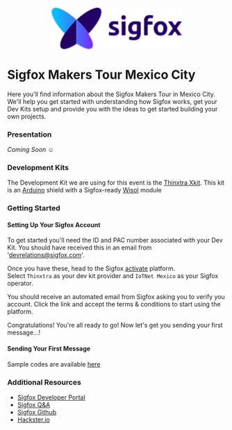 <p align="center"><img src ="./sigfox.png" width="300"></p>

# Sigfox Makers Tour Mexico City

Here you'll find information about the Sigfox Makers Tour in Mexico City.  
We'll help you get started with understanding how Sigfox works, get your Dev Kits setup and provide you with the ideas to get started building your own projects.

### Presentation

_Coming Soon ☺_

### Development Kits

The Development Kit we are using for this event is the [Thinxtra Xkit](//www.thinxtra.com/xkit/).
This kit is an [Arduino](//arduino.cc) shield with a Sigfox-ready [Wisol](https://partners.sigfox.com/products/wssfm10r2) module


### Getting Started

#### Setting Up Your Sigfox Account

To get started you'll need the ID and PAC number associated with your Dev Kit. You should have received this in an email from 'devrelations@sigfox.com'.

Once you have these, head to the Sigfox [activate](//backend.sigfox.com/activate) platform.  
Select `Thinxtra` as your dev kit provider and `IoTNet Mexico` as your Sigfox operator.

You should receive an automated email from Sigfox asking you to verify you account. Click the link and accept the terms & conditions to start using the platform.

Congratulations! You're all ready to go! Now let's get you sending your first message...!

#### Sending Your First Message

Sample codes are available [here](https://github.com/Thinxtra/Xkit-Sample)


### Additional Resources

* [Sigfox Developer Portal](https://makers.sigfox.com)
* [Sigfox Q&A](//ask.sigfox.com)
* [Sigfox Github](//github.com/sigfox)
* [Hackster.io](https://hackster.io/sigfox)
